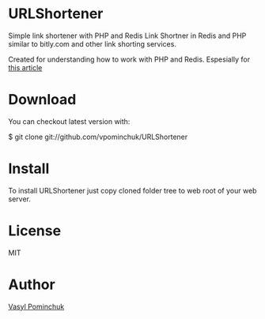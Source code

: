 # URLShortener
Simple link shortener with PHP and Redis
Link Shortner in Redis and PHP similar to bitly.com and other link shorting services.

Created for understanding how to work with PHP and Redis.
Espesially for [this article](http://www.pominchuk.com/redis-php-how-to-use/)


# Download
You can checkout latest version with:

$ git clone git://github.com/vpominchuk/URLShortener


# Install
To install URLShortener just copy cloned folder tree to web root of your web server.


# License
MIT


# Author
[Vasyl Pominchuk](http://pominchuk.com)
